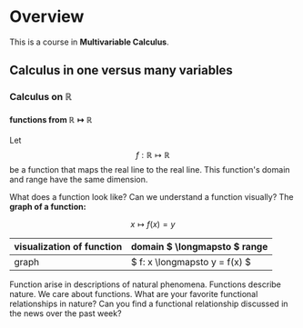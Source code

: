 Overview
========

This is a course in **Multivariable Calculus**. 

## Calculus in one versus many variables

### Calculus on $\mathbb{R}$

#### functions from  $\mathbb{R} \longmapsto  \mathbb{R}$


Let $$f: \mathbb{R} \longmapsto \mathbb{R} $$ be a function that maps the real line to the real line. This function's domain and range have the same dimension.

 What does a function look like? Can we understand a function visually? The **graph of a function:**

 $$ x \longmapsto f(x) = y $$

| visualization of function | domain $ \longmapsto $ range |
| -------------- | -----------                             |
| graph          | $ f: x \longmapsto y = f(x) $           |

 Function arise in descriptions of natural phenomena. Functions describe nature. We care about functions. What are your favorite functional relationships in nature? Can you find a functional relationship discussed in the news over the past week?

